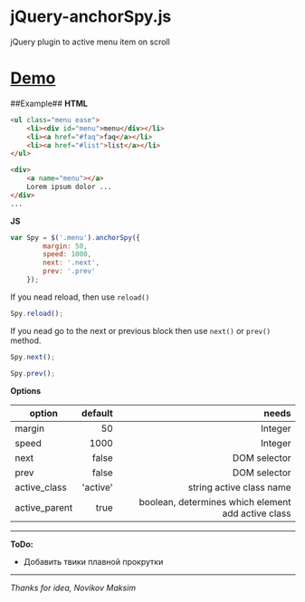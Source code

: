 jQuery-anchorSpy.js
================

jQuery plugin to active menu item on scroll

[Demo](http://avil13.github.io/demo/anchorSpy/ "demo")
===

##Example##
**HTML**

```html
<ul class="menu ease">
    <li><div id="menu">menu</div></li>
    <li><a href="#faq">faq</a></li>
    <li><a href="#list">list</a></li>
</ul>

<div>
    <a name="menu"></a>
    Lorem ipsum dolor ...
</div>
...

```

**JS**

```js
var Spy = $('.menu').anchorSpy({
        margin: 50,
        speed: 1000,
        next: '.next',
        prev: '.prev'
    });

```

If you nead reload, then use ```reload()```

```js
Spy.reload();

```


If you nead go to the next or previous block then use ``` next() ``` or ``` prev() ``` method.

```js
Spy.next();

Spy.prev();

```

**Options**


| option | default | needs |
|-----------------|----------------:|-------------:|
|margin | 50  | Integer|
|speed | 1000  | Integer|
|next | false | DOM selector|
|prev  | false  | DOM selector|
|active_class  | 'active'  | string active class name |
|active_parent | true | boolean, determines which element add active class |


* * *
__ToDo:__
* Добавить твики плавной прокрутки

* * *

*Thanks for idea, Novikov Maksim*
